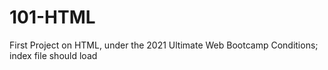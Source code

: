 # 101-HTML
First Project on HTML, under the 2021 Ultimate Web Bootcamp Conditions;
index file should load
